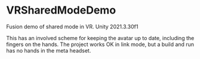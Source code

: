 # VRSharedModeDemo
Fusion demo of shared mode in VR.  Unity 2021.3.30f1

This has an involved scheme for keeping the avatar up to date,
including the fingers on the hands. The project works OK
in link mode, but a build and run has no hands in the meta headset.


